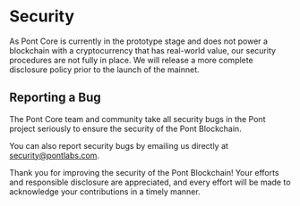 # Security

As Pont Core is currently in the prototype stage and does not power a blockchain with a cryptocurrency that has real-world value, our security procedures are not fully in place. We will release a more complete disclosure policy prior to the launch of the mainnet.

## Reporting a Bug

The Pont Core team and community take all security bugs in the Pont project seriously to ensure the security of the Pont Blockchain.

You can also report security bugs by emailing us directly at security@pontlabs.com.

Thank you for improving the security of the Pont Blockchain! Your efforts and responsible disclosure are appreciated, and every effort will be made to acknowledge your contributions in a timely manner.
